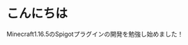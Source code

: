 # こんにちは
Minecraft1.16.5のSpigotプラグインの開発を勉強し始めました！

<!---
TaKoZo/TaKoZo is a ✨ special ✨ repository because its `README.md` (this file) appears on your GitHub profile.
You can click the Preview link to take a look at your changes.
--->
